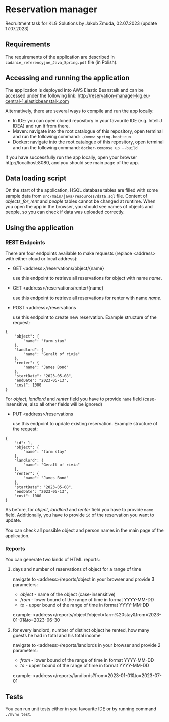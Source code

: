 # Reservation manager
Recruitment task for KLG Solutions by Jakub Zmuda, 02.07.2023 (update 17.07.2023)

## Requirements

The requirements of the application are described in `zadanie_referencyjne_Java_Spring.pdf` file (in Polish).

## Accessing and running the application 

The application is deployed into AWS Elastic Beanstalk and can be accessed under the following link:
http://reservation-manager-klg.eu-central-1.elasticbeanstalk.com

Alternatively, there are several ways to compile and run the app locally:

- In IDE: you can open cloned repository in your favourite IDE (e.g. IntelliJ IDEA) and run it from there.
- Maven: navigate into the root catalogue of this repository, open terminal and run the following command: `./mvnw spring-boot:run`
- Docker: navigate into the root catalogue of this repository, open terminal and run the following command: `docker-compose up --build`

If you have successfully run the app locally, open your browser http://localhost:8080, and you should see main page of the app.

## Data loading script

On the start of the application, HSQL database tables are filled with some sample data from `src/main/java/resources/data.sql` file. 
Content of _objects_for_rent_ and _people_ tables cannot be changed at runtime.
When you open the app in the browser, you should see names of objects and people, so you can check if data was uploaded correctly. 

## Using the application

### REST Endpoints

There are four endpoints available to make requests (replace &lt;address> with either cloud or local address):

- GET &lt;address>/reservations/object/{name}

    use this endpoint to retrieve all reservations for object with name _name_. 


- GET &lt;address>/reservations/renter/{name}

    use this endpoint to retrieve all reservations for renter with name _name_.


- POST &lt;address>/reservations

  use this endpoint to create new reservation. Example structure of the request:
```
{
    "object": {
        "name": "farm stay"
    },
    "landlord": {
        "name": "Geralt of rivia"
    },
    "renter": {
        "name": "James Bond"
    },
    "startDate": "2023-05-08",
    "endDate": "2023-05-13",
    "cost": 1000
}
```
For _object_, _landlord_ and _renter_ field you have to provide `name` field (case-insensitive, also all other fields will be ignored)

- PUT &lt;address>/reservations

  use this endpoint to update existing reservation. Example structure of the request:
```
{
    "id": 1,
    "object": {
        "name": "farm stay"
    },
    "landlord": {
        "name": "Geralt of rivia"
    },
    "renter": {
        "name": "James Bond"
    },
    "startDate": "2023-05-08",
    "endDate": "2023-05-13",
    "cost": 1000
}
```
As before, for _object_, _landlord_ and _renter_ field you have to provide `name` field. Additionally, you have to provide `id` of the reservation you want to update.


You can check all possible object and person names in the main page of the application.

### Reports

You can generate two kinds of HTML reports:

1. days and number of reservations of object for a range of time

    navigate to &lt;address>/reports/object in your browser and provide 3 parameters:
    - _object_ - name of the object (case-insensitive)
    - _from_ - lower bound of the range of time in format YYYY-MM-DD
    - _to_ - upper bound of the range of time in format YYYY-MM-DD
   
   example: &lt;address>/reports/object?object=farm%20stay&from=2023-01-01&to=2023-06-30


2. for every landlord, number of distinct object he rented, how many guests he had in total and his total income

    navigate to &lt;address>/reports/landlords in your browser and provide 2 parameters:
    - _from_ - lower bound of the range of time in format YYYY-MM-DD
    - _to_ - upper bound of the range of time in format YYYY-MM-DD
    
    example: &lt;address>/reports/landlords?from=2023-01-01&to=2023-07-01

## Tests

You can run unit tests either in you favourite IDE or by running command `./mvnw test`.